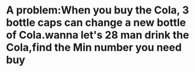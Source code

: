 # A problem:When you buy the Cola, 3 bottle caps can change a new bottle of Cola.wanna let's 28 man drink the Cola,find the Min number you need buy
